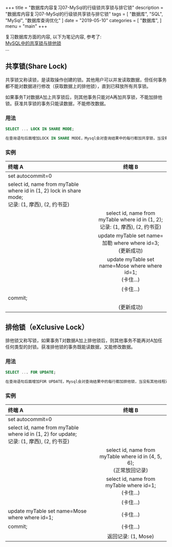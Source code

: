 +++
title = "数据库内容复习07-MySql的行级锁共享锁与排它锁"
description = "数据库内容复习07-MySql的行级锁共享锁与排它锁"
tags = [
    "数据库", "SQL", "MySql", "数据库查询优化"
]
date = "2019-05-10"
categories = [
    "数据库",
]
menu = "main"
+++

复习数据库方面的内容, 以下为笔记内容, 参考了:<br>
[MySQL中的共享锁与排他锁](https://www.hollischuang.com/archives/923)<br>
...


## 共享锁(Share Lock)
共享锁又称读锁，是读取操作创建的锁。其他用户可以并发读取数据，但任何事务都不能对数据进行修改（获取数据上的排他锁），直到已释放所有共享锁。

如果事务T对数据A加上共享锁后，则其他事务只能对A再加共享锁，不能加排他锁。获准共享锁的事务只能读数据，不能修改数据。

### 用法
```sql
SELECT ... LOCK IN SHARE MODE;

在查询语句后面增加LOCK IN SHARE MODE，Mysql会对查询结果中的每行都加共享锁，当没有其他线程对查询结果集中的任何一行使用排他锁时，可以成功申请共享锁，否则会被阻塞。其他线程也可以读取使用了共享锁的表，而且这些线程读取的是同一个版本的数据。
```

### 实例
| 终端 A  | 终端 B  |
| :------------ |:---------------:|
| set autocommit=0 | |
| select id, name from myTable where id in (1, 2) lock in share mode;<br> 记录: (1, 摩西), (2, 约书亚) | |
|   | select id, name from myTable where id in (1, 2);<br> 记录: (1, 摩西), (2, 约书亚) |
| | update myTable set name=加勒 where where id=3;<br> (更新成功) |
| | update myTable set name=Mose where where id=1;<br> (卡住...) |
| | (卡住...) |
| commit; | |
| | (更新成功) |


## 排他锁（eXclusive Lock）
排他锁又称写锁，如果事务T对数据A加上排他锁后，则其他事务不能再对A加任任何类型的封锁。获准排他锁的事务既能读数据，又能修改数据。

### 用法
```sql
SELECT ... FOR UPDATE;

在查询语句后面增加FOR UPDATE，Mysql会对查询结果中的每行都加排他锁，当没有其他线程对查询结果集中的任何一行使用排他锁时，可以成功申请排他锁，否则会被阻塞。
```

### 实例
| 终端 A  | 终端 B  |
| :------------ |:---------------:|
| set autocommit=0 | |
| select id, name from myTable where id in (1, 2) for update;<br> 记录: (1, 摩西), (2, 约书亚) | |
|   | select id, name from myTable where id in (4, 5, 6);<br> (正常放回记录) |
|   | select id, name from myTable where id=1;<br> (卡住...) |
| | (卡住...) |
| update myTable set name=Mose where where id=1; |  (卡住...) |
| commit; |  (卡住...) |
| | 返回记录: (1, Mose) |
